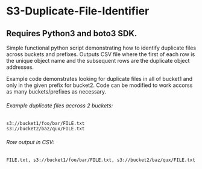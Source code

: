 # S3-Duplicate-File-Identifier
## Requires Python3 and boto3 SDK.
Simple functional python script demonstrating how to identify duplicate files across buckets and prefixes.  Outputs CSV file where the first of each row is the unique object name and the subsequent rows are the duplicate object addresses.



Example code demonstrates looking for duplicate files in all of bucket1 and only in the given prefix for bucket2.  Code can be modified to work accorss as many buckets/prefixes as necessary.  


###### Example duplicate files accross 2 buckets:
```
s3://bucket1/foo/bar/FILE.txt
s3://bucket2/baz/qux/FILE.txt
```
###### Row output in CSV:
```
FILE.txt, s3://bucket1/foo/bar/FILE.txt, s3://bucket2/baz/qux/FILE.txt
```
